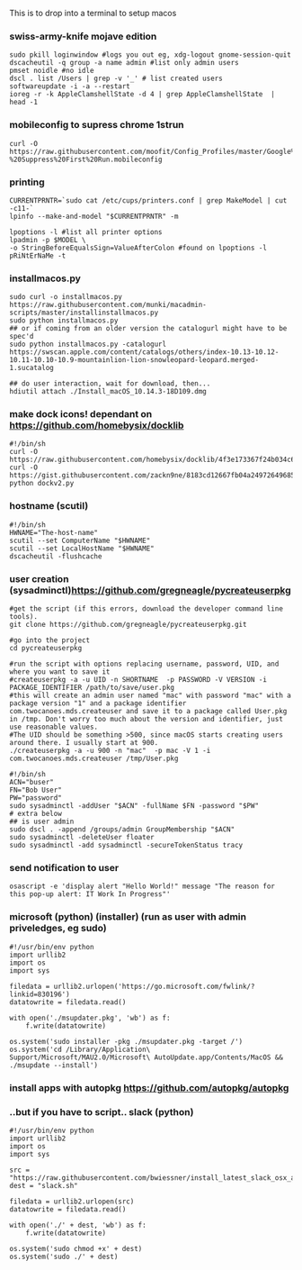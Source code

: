 This is to drop into a terminal to setup macos

### swiss-army-knife mojave edition
```
sudo pkill loginwindow #logs you out eg, xdg-logout gnome-session-quit
dscacheutil -q group -a name admin #list only admin users
pmset noidle #no idle
dscl . list /Users | grep -v '_' # list created users
softwareupdate -i -a --restart
ioreg -r -k AppleClamshellState -d 4 | grep AppleClamshellState  | head -1
```

### mobileconfig to supress chrome 1strun
```
curl -O https://raw.githubusercontent.com/moofit/Config_Profiles/master/Google%20Chrome%20-%20Suppress%20First%20Run.mobileconfig
```

### printing
```
CURRENTPRNTR=`sudo cat /etc/cups/printers.conf | grep MakeModel | cut -c11-`
lpinfo --make-and-model "$CURRENTPRNTR" -m

lpoptions -l #list all printer options
lpadmin -p $MODEL \
-o StringBeforeEqualsSign=ValueAfterColon #found on lpoptions -l pRiNtErNaMe -t
```

### installmacos.py
```
sudo curl -o installmacos.py https://raw.githubusercontent.com/munki/macadmin-scripts/master/installinstallmacos.py
sudo python installmacos.py
## or if coming from an older version the catalogurl might have to be spec'd
sudo python installmacos.py -catalogurl https://swscan.apple.com/content/catalogs/others/index-10.13-10.12-10.11-10.10-10.9-mountainlion-lion-snowleopard-leopard.merged-1.sucatalog

## do user interaction, wait for download, then...
hdiutil attach ./Install_macOS_10.14.3-18D109.dmg 
```

### make dock icons! dependant on https://github.com/homebysix/docklib
```
#!/bin/sh
curl -O https://raw.githubusercontent.com/homebysix/docklib/4f3e173367f24b034c60092472c9523d8c7ddfca/docklib.py
curl -O https://gist.githubusercontent.com/zackn9ne/8183cd12667fb04a24972649685ec9a1/raw/9748a422f8b77067e4af3520aa9dc512febc04bb/dockv2.py
python dockv2.py

```

### hostname (scutil)
```
#!/bin/sh
HWNAME="The-host-name"
scutil --set ComputerName "$HWNAME"
scutil --set LocalHostName "$HWNAME"
dscacheutil -flushcache
```

### user creation (sysadminctl)https://github.com/gregneagle/pycreateuserpkg

```
#get the script (if this errors, download the developer command line tools).
git clone https://github.com/gregneagle/pycreateuserpkg.git
 
#go into the project
cd pycreateuserpkg
 
#run the script with options replacing username, password, UID, and where you want to save it
#createuserpkg -a -u UID -n SHORTNAME  -p PASSWORD -V VERSION -i  PACKAGE_IDENTIFIER /path/to/save/user.pkg
#this will create an admin user named "mac" with password "mac" with a package version "1" and a package identifier com.twocanoes.mds.createuser and save it to a package called User.pkg in /tmp. Don't worry too much about the version and identifier, just use reasonable values.
#The UID should be something >500, since macOS starts creating users around there. I usually start at 900. 
./createuserpkg -a -u 900 -n "mac"  -p mac -V 1 -i  com.twocanoes.mds.createuser /tmp/User.pkg
```

```
#!/bin/sh
ACN="buser"
FN="Bob User"
PW="password"
sudo sysadminctl -addUser "$ACN" -fullName $FN -password "$PW"
# extra below
## is user admin
sudo dscl . -append /groups/admin GroupMembership "$ACN"
sudo sysadminctl -deleteUser floater
sudo sysadminctl -add sysadminctl -secureTokenStatus tracy
```

### send notification to user
```
osascript -e 'display alert "Hello World!" message "The reason for this pop-up alert: IT Work In Progress"'
```


### microsoft (python) (installer) (run as user with admin priveledges, eg sudo)
```
#!/usr/bin/env python
import urllib2
import os
import sys

filedata = urllib2.urlopen('https://go.microsoft.com/fwlink/?linkid=830196')
datatowrite = filedata.read()

with open('./msupdater.pkg', 'wb') as f:
    f.write(datatowrite)

os.system('sudo installer -pkg ./msupdater.pkg -target /')
os.system('cd /Library/Application\ Support/Microsoft/MAU2.0/Microsoft\ AutoUpdate.app/Contents/MacOS && ./msupdate --install')
```

### install apps with autopkg https://github.com/autopkg/autopkg

### ..but if you have to script.. slack (python)
```
#!/usr/bin/env python
import urllib2
import os
import sys

src = "https://raw.githubusercontent.com/bwiessner/install_latest_slack_osx_app/master/install_latest_slack_osx_app.sh"
dest = "slack.sh"

filedata = urllib2.urlopen(src)
datatowrite = filedata.read()

with open('./' + dest, 'wb') as f:
    f.write(datatowrite)
    
os.system('sudo chmod +x' + dest)
os.system('sudo ./' + dest)

```
